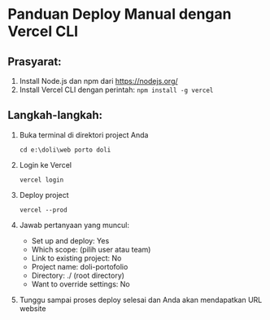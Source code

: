 # Panduan Deploy Manual dengan Vercel CLI

## Prasyarat:
1. Install Node.js dan npm dari https://nodejs.org/
2. Install Vercel CLI dengan perintah: `npm install -g vercel`

## Langkah-langkah:

1. Buka terminal di direktori project Anda
   ```
   cd e:\doli\web porto doli
   ```

2. Login ke Vercel
   ```
   vercel login
   ```

3. Deploy project
   ```
   vercel --prod
   ```

4. Jawab pertanyaan yang muncul:
   - Set up and deploy: Yes
   - Which scope: (pilih user atau team)
   - Link to existing project: No
   - Project name: doli-portofolio
   - Directory: ./ (root directory)
   - Want to override settings: No

5. Tunggu sampai proses deploy selesai dan Anda akan mendapatkan URL website
